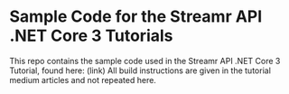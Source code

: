 # Sample Code for the Streamr API .NET Core 3 Tutorials
This repo contains the sample code used in the Streamr API .NET Core 3 Tutorial, found here: (link)
All build instructions are given in the tutorial medium articles and not repeated here.
